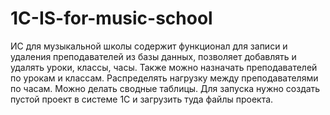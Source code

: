 # 1C-IS-for-music-school
ИС для музыкальной школы содержит функционал для записи и удаления преподавателей из базы данных, позволяет добавлять и удалять уроки, классы, часы. Также можно назначать преподавателей по урокам и классам. Распределять нагрузку между преподавателями по часам. Можно делать сводные таблицы.
Для запуска нужно создать пустой проект в системе 1С и загрузить туда файлы проекта.
